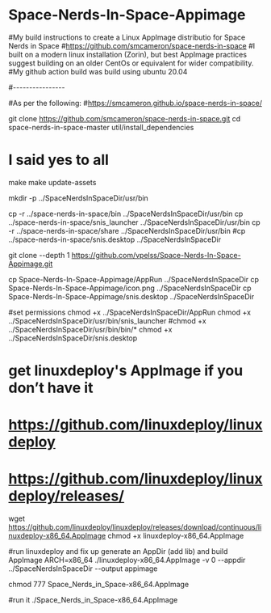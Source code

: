 # Space-Nerds-In-Space-Appimage

#My build instructions to create a Linux AppImage distributio for Space Nerds in Space
#https://github.com/smcameron/space-nerds-in-space
#I built on a modern linux installation (Zorin), but best AppImage practices suggest building on an older CentOs or equivalent for wider compatibility.
#My github action build was build using ubuntu 20.04

#----------------

#As per the following:
#https://smcameron.github.io/space-nerds-in-space/

git clone https://github.com/smcameron/space-nerds-in-space.git
cd space-nerds-in-space-master
util/install_dependencies
# I said yes to all
make
make update-assets

mkdir -p ../SpaceNerdsInSpaceDir/usr/bin

cp -r ../space-nerds-in-space/bin ../SpaceNerdsInSpaceDir/usr/bin
cp ../space-nerds-in-space/snis_launcher   ../SpaceNerdsInSpaceDir/usr/bin
cp -r ../space-nerds-in-space/share ../SpaceNerdsInSpaceDir/usr/bin
#cp ../space-nerds-in-space/snis.desktop ../SpaceNerdsInSpaceDir

git clone --depth 1 https://github.com/vpelss/Space-Nerds-In-Space-Appimage.git

cp Space-Nerds-In-Space-Appimage/AppRun ../SpaceNerdsInSpaceDir
cp Space-Nerds-In-Space-Appimage/icon.png ../SpaceNerdsInSpaceDir
cp Space-Nerds-In-Space-Appimage/snis.desktop ../SpaceNerdsInSpaceDir

#set permissions
chmod +x ../SpaceNerdsInSpaceDir/AppRun 
chmod +x ../SpaceNerdsInSpaceDir/usr/bin/snis_launcher
#chmod +x ../SpaceNerdsInSpaceDir/usr/bin/bin/*
chmod +x ../SpaceNerdsInSpaceDir/snis.desktop

# get linuxdeploy's AppImage if you don’t have it
# https://github.com/linuxdeploy/linuxdeploy
# https://github.com/linuxdeploy/linuxdeploy/releases/
wget https://github.com/linuxdeploy/linuxdeploy/releases/download/continuous/linuxdeploy-x86_64.AppImage
chmod +x linuxdeploy-x86_64.AppImage

#run linuxdeploy and fix up generate an AppDir (add lib) and build AppImage 
ARCH=x86_64 ./linuxdeploy-x86_64.AppImage -v 0 --appdir ../SpaceNerdsInSpaceDir --output appimage

chmod 777 Space_Nerds_in_Space-x86_64.AppImage

#run it
./Space_Nerds_in_Space-x86_64.AppImage



